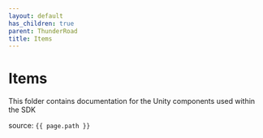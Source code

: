 ```yaml
---
layout: default
has_children: true
parent: ThunderRoad
title: Items
---
```

# Items

This folder contains documentation for the Unity components used within the SDK

source: `{{ page.path }}`